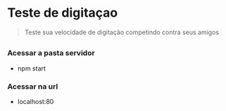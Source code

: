 # Teste de digitaçao
>  Teste sua velocidade de digitação competindo contra seus amigos

## 

### Acessar a pasta servidor
* npm start

### Acessar na url
* localhost:80
